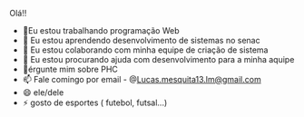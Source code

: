 Olá!!
- 🔭Eu estou trabalhando programação Web 
- 🌱 Eu estou aprendendo desenvolvimento de sistemas no senac 
- 👯 Eu estou colaborando com minha equipe de criação de sistema 
- 🤔 Eu estou procurando ajuda com desenvolvimento para a minha aquipe 
- 💬érgunte mim sobre PHC 
- 📫 Fale comingo por email - @Lucas.mesquita13.lm@gmail.com
- 😄 ele/dele 
- ⚡ gosto de esportes ( futebol, futsal...) 






